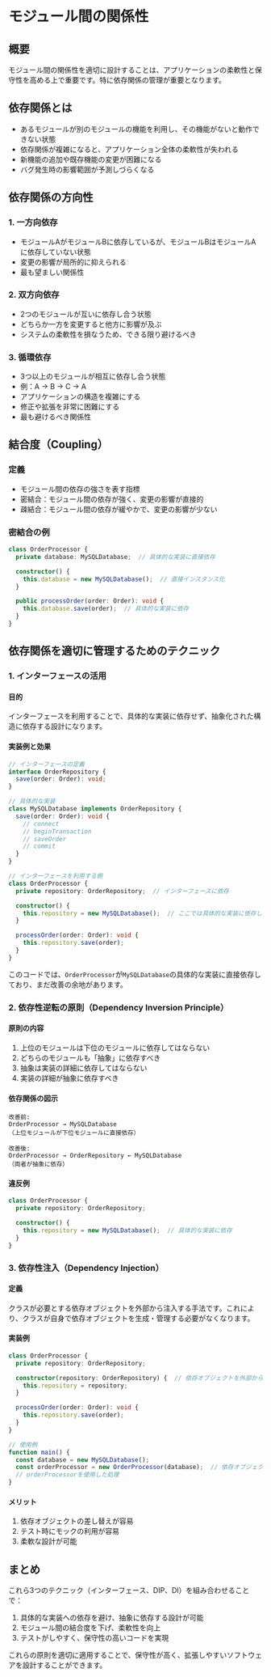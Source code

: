 # モジュール間の関係性

## 概要
モジュール間の関係性を適切に設計することは、アプリケーションの柔軟性と保守性を高める上で重要です。特に依存関係の管理が重要となります。

## 依存関係とは
- あるモジュールが別のモジュールの機能を利用し、その機能がないと動作できない状態
- 依存関係が複雑になると、アプリケーション全体の柔軟性が失われる
- 新機能の追加や既存機能の変更が困難になる
- バグ発生時の影響範囲が予測しづらくなる

## 依存関係の方向性

### 1. 一方向依存
- モジュールAがモジュールBに依存しているが、モジュールBはモジュールAに依存していない状態
- 変更の影響が局所的に抑えられる
- 最も望ましい関係性

### 2. 双方向依存
- 2つのモジュールが互いに依存し合う状態
- どちらか一方を変更すると他方に影響が及ぶ
- システムの柔軟性を損なうため、できる限り避けるべき

### 3. 循環依存
- 3つ以上のモジュールが相互に依存し合う状態
- 例：A → B → C → A
- アプリケーションの構造を複雑にする
- 修正や拡張を非常に困難にする
- 最も避けるべき関係性

## 結合度（Coupling）

### 定義
- モジュール間の依存の強さを表す指標
- 密結合：モジュール間の依存が強く、変更の影響が直接的
- 疎結合：モジュール間の依存が緩やかで、変更の影響が少ない

### 密結合の例
```typescript
class OrderProcessor {
  private database: MySQLDatabase;  // 具体的な実装に直接依存

  constructor() {
    this.database = new MySQLDatabase();  // 直接インスタンス化
  }

  public processOrder(order: Order): void {
    this.database.save(order);  // 具体的な実装に依存
  }
}
```

## 依存関係を適切に管理するためのテクニック

### 1. インターフェースの活用

#### 目的
インターフェースを利用することで、具体的な実装に依存せず、抽象化された構造に依存する設計になります。

#### 実装例と効果
```typescript
// インターフェースの定義
interface OrderRepository {
  save(order: Order): void;
}

// 具体的な実装
class MySQLDatabase implements OrderRepository {
  save(order: Order): void {
    // connect
    // beginTransaction
    // saveOrder
    // commit
  }
}

// インターフェースを利用する側
class OrderProcessor {
  private repository: OrderRepository;  // インターフェースに依存

  constructor() {
    this.repository = new MySQLDatabase();  // ここでは具体的な実装に依存している
  }

  processOrder(order: Order): void {
    this.repository.save(order);
  }
}
```

このコードでは、`OrderProcessor`が`MySQLDatabase`の具体的な実装に直接依存しており、まだ改善の余地があります。

### 2. 依存性逆転の原則（Dependency Inversion Principle）

#### 原則の内容
1. 上位のモジュールは下位のモジュールに依存してはならない
2. どちらのモジュールも「抽象」に依存すべき
3. 抽象は実装の詳細に依存してはならない
4. 実装の詳細が抽象に依存すべき

#### 依存関係の図示
```
改善前:
OrderProcessor → MySQLDatabase
（上位モジュールが下位モジュールに直接依存）

改善後:
OrderProcessor → OrderRepository ← MySQLDatabase
（両者が抽象に依存）
```

#### 違反例
```typescript
class OrderProcessor {
  private repository: OrderRepository;

  constructor() {
    this.repository = new MySQLDatabase();  // 具体的な実装に依存
  }
}
```

### 3. 依存性注入（Dependency Injection）

#### 定義
クラスが必要とする依存オブジェクトを外部から注入する手法です。これにより、クラスが自身で依存オブジェクトを生成・管理する必要がなくなります。

#### 実装例
```typescript
class OrderProcessor {
  private repository: OrderRepository;

  constructor(repository: OrderRepository) {  // 依存オブジェクトを外部から注入
    this.repository = repository;
  }

  processOrder(order: Order): void {
    this.repository.save(order);
  }
}

// 使用例
function main() {
  const database = new MySQLDatabase();
  const orderProcessor = new OrderProcessor(database);  // 依存オブジェクトを注入
  // orderProcessorを使用した処理
}
```

#### メリット
1. 依存オブジェクトの差し替えが容易
2. テスト時にモックの利用が容易
3. 柔軟な設計が可能

## まとめ
これら3つのテクニック（インターフェース、DIP、DI）を組み合わせることで：

1. 具体的な実装への依存を避け、抽象に依存する設計が可能
2. モジュール間の結合度を下げ、柔軟性を向上
3. テストがしやすく、保守性の高いコードを実現

これらの原則を適切に適用することで、保守性が高く、拡張しやすいソフトウェアを設計することができます。 